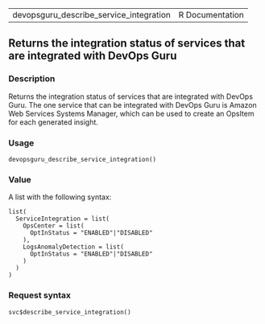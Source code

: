<table style="width: 100%;">
<tbody>
<tr class="odd">
<td>devopsguru_describe_service_integration</td>
<td style="text-align: right;">R Documentation</td>
</tr>
</tbody>
</table>

## Returns the integration status of services that are integrated with DevOps Guru

### Description

Returns the integration status of services that are integrated with
DevOps Guru. The one service that can be integrated with DevOps Guru is
Amazon Web Services Systems Manager, which can be used to create an
OpsItem for each generated insight.

### Usage

    devopsguru_describe_service_integration()

### Value

A list with the following syntax:

    list(
      ServiceIntegration = list(
        OpsCenter = list(
          OptInStatus = "ENABLED"|"DISABLED"
        ),
        LogsAnomalyDetection = list(
          OptInStatus = "ENABLED"|"DISABLED"
        )
      )
    )

### Request syntax

    svc$describe_service_integration()
